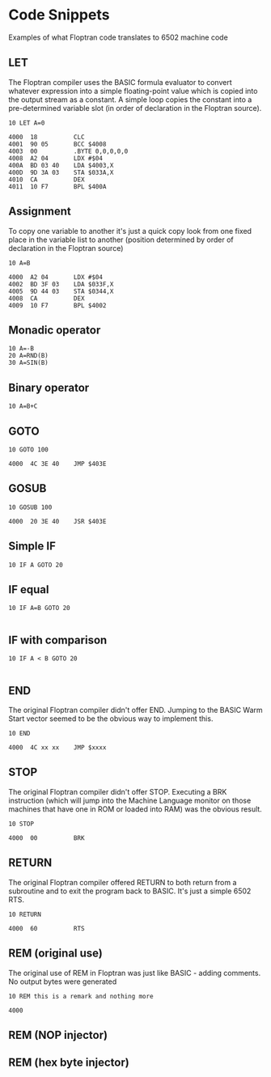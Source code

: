 # Code Snippets

Examples of what Floptran code translates to 6502 machine code

## LET
The Floptran compiler uses the BASIC formula evaluator to convert whatever expression into a simple floating-point value which is copied into the output stream as a constant.  A simple loop copies the constant into a pre-determined variable slot (in order of declaration in the Floptran source).

```
10 LET A=0

4000  18          CLC
4001  90 05       BCC $4008
4003  00          .BYTE 0,0,0,0,0
4008  A2 04       LDX #$04
400A  BD 03 40    LDA $4003,X
400D  9D 3A 03    STA $033A,X
4010  CA          DEX
4011  10 F7       BPL $400A

```

## Assignment
To copy one variable to another it's just a quick copy look from one fixed place in the variable list to another (position determined by order of declaration in the Floptran source)

```
10 A=B

4000  A2 04       LDX #$04
4002  BD 3F 03    LDA $033F,X
4005  9D 44 03    STA $0344,X
4008  CA          DEX
4009  10 F7       BPL $4002
```

## Monadic operator

```
10 A=-B
20 A=RND(B)
30 A=SIN(B)

```

## Binary operator

```
10 A=B+C

```

## GOTO

```
10 GOTO 100

4000  4C 3E 40    JMP $403E
```

## GOSUB

```
10 GOSUB 100

4000  20 3E 40    JSR $403E
```

## Simple IF

```
10 IF A GOTO 20

```

## IF equal

```
10 IF A=B GOTO 20


```

## IF with comparison

```
10 IF A < B GOTO 20


```

## END
The original Floptran compiler didn't offer END.  Jumping to the BASIC Warm Start vector seemed to be the obvious way to implement this.

```
10 END

4000  4C xx xx    JMP $xxxx
```

## STOP
The original Floptran compiler didn't offer STOP.  Executing a BRK instruction (which will jump into the Machine Language monitor on those machines that have one in ROM or loaded into RAM) was the obvious result.

```
10 STOP

4000  00          BRK
```

## RETURN
The original Floptran compiler offered RETURN to both return from a subroutine and to exit the program back to BASIC.  It's just a simple 6502 RTS.

```
10 RETURN

4000  60          RTS
```

## REM (original use)
The original use of REM in Floptran was just like BASIC - adding comments.  No output bytes were generated

```
10 REM this is a remark and nothing more

4000 

```

## REM (NOP injector)

## REM (hex byte injector)


